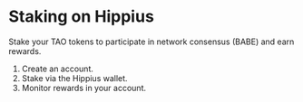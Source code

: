 # Staking on Hippius

Stake your TAO tokens to participate in network consensus (BABE) and earn rewards.

1. Create an account.
2. Stake via the Hippius wallet.
3. Monitor rewards in your account.
